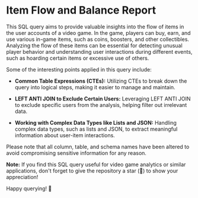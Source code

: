 # Item Flow and Balance Report
 
This SQL query aims to provide valuable insights into the flow of items in the user accounts of a video game. In the game, players can buy, earn, and use various in-game items, such as coins, boosters, and other collectibles. Analyzing the flow of these items can be essential for detecting unusual player behavior and understanding user interactions during different events, such as hoarding certain items or excessive use of others.

Some of the interesting points applied in this query include:

- **Common Table Expressions (CTEs):** Utilizing CTEs to break down the query into logical steps, making it easier to manage and maintain.

- **LEFT ANTI JOIN to Exclude Certain Users:** Leveraging LEFT ANTI JOIN to exclude specific users from the analysis, helping filter out irrelevant data.

- **Working with Complex Data Types like Lists and JSON:** Handling complex data types, such as lists and JSON, to extract meaningful information about user-item interactions.

Please note that all column, table, and schema names have been altered to avoid compromising sensitive information for any reason.

**Note:** If you find this SQL query useful for video game analytics or similar applications, don't forget to give the repository a star (🌟) to show your appreciation!

Happy querying! 🚀

